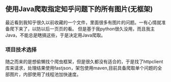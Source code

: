 ## 使用Java爬取指定知乎问题下的所有图片(无框架)

最近看到我知乎很久以前收藏的一个文件，里面很多有图片的问题。一有心情就准备爬下来了，以防以后一页页的看。
但是基于我python很久没用，而且我主Java，不能总是瞎搞这些，于是决定用Java爬取。

### 项目技术选择
随之而来的是想偷懒找个爬虫框架，但是很久都没有适合的，于是找了httpclient库来请求，处理结果使用fastjson，架包使用maven,目前具备爬取单个问题的全部图片，内部使用了线程池加快速度。


